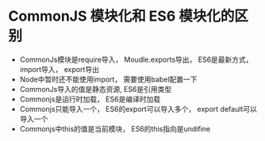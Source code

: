# CommonJS 模块化和 ES6 模块化的区别
- CommonJs模块是require导入， Moudle.exports导出， ES6是最新方式， import导入， export导出
- Node中暂时还不能使用import， 需要使用babel配置一下
- CommonJs导入的值是静态资源, ES6是引用类型
- Commonjs是运行时加载， ES6是编译时加载
- Commonjs只能导入一个， ES6的export可以导入多个， export default可以导入一个
- Commonjs中this的值是当前模块， ES6的this指向是undifine